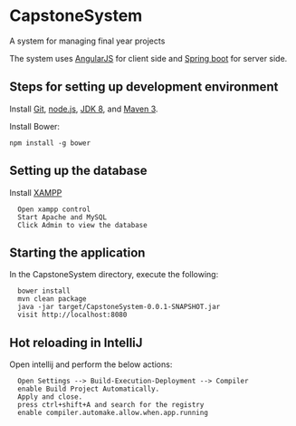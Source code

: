 # CapstoneSystem
A system for managing final year projects

The system uses [AngularJS](http://angularjs.org) for client side and [Spring boot](https://projects.spring.io/spring-boot/) for server side.


##	Steps for setting up development environment
Install [Git](http://git-scm.com), [node.js](http://nodejs.org), [JDK 8](https://www.java.com), and [Maven 3](http://maven.apache.org/).


Install Bower:

    npm install -g bower

##	Setting up the database
Install [XAMPP](https://www.apachefriends.org/download.html)

      Open xampp control
      Start Apache and MySQL
      Click Admin to view the database

## Starting the application

In the CapstoneSystem directory, execute the following:

      bower install
      mvn clean package
      java -jar target/CapstoneSystem-0.0.1-SNAPSHOT.jar
      visit http://localhost:8080

## Hot reloading in IntelliJ

Open intellij and perform the below actions:

      Open Settings --> Build-Execution-Deployment --> Compiler  
      enable Build Project Automatically.
      Apply and close.
      press ctrl+shift+A and search for the registry
      enable compiler.automake.allow.when.app.running